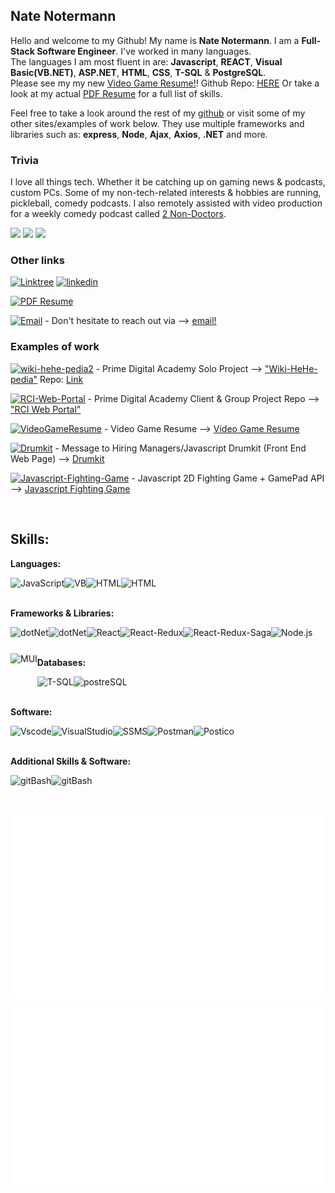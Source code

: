 ## Nate Notermann


Hello and welcome to my Github! My name is **Nate Notermann**. I am a **Full-Stack Software Engineer**. I've worked in many languages. 
<br>
The languages I am most fluent in are: **Javascript**, **REACT**, **Visual Basic(VB.NET)**, **ASP.NET**, **HTML**, **CSS**, **T-SQL** & **PostgreSQL**.   
Please see my my new [Video Game Resume!](https://aquamarine-bubblegum-1105d2.netlify.app/)! Github Repo: [HERE](https://github.com/NateNotermann/Video-Game-Resume)
Or take a look at my actual [PDF Resume](https://www.dropbox.com/scl/fi/du9m9bdpvip02d3bob8rm/Nate-Notermann-Resume.pdf?rlkey=rye5t32ltk76v6h2jcspusxwj&dl=0) for a full list of skills. 
<br>

Feel free to take a look around the rest of my [github](https://github.com/NateNotermann?tab=repositories) or visit some of my other sites/examples of work below. They use multiple frameworks and libraries such as: **express**, **Node**, **Ajax**, **Axios**,  **.NET** and more. 
<br>

 ### Trivia
I love all things tech. Whether it be catching up on gaming news & podcasts, custom PCs. Some of my non-tech-related interests & hobbies are running, pickleball, comedy podcasts.
I also remotely assisted with video production for a weekly comedy podcast called [2 Non-Doctors](https://www.instagram.com/2nondrs/?hl=en).

<!-- Color Hex Codes: https://htmlcolorcodes.com/ -->

<img src="https://img.shields.io/badge/linktree-%2350B812 .svg?style=for-the-badge&logo=linktree&logoColor=white" />
<img src="https://img.shields.io/badge/linkedin-%230A66C2.svg?style=for-the-badge&logo=linkedin&logoColor=white" />
<img src="https://img.shields.io/badge/Resume-%23B81212 .svg?style=for-the-badge&logo=adobeacrobatreader&logoColor=white" />



 ### Other links 
<!-- Linktree Link -->
<a href='https://linktr.ee/natenotermann'><img alt="Linktree" src="https://img.shields.io/badge/linktree-%2350B812 .svg?style=for-the-badge&logo=linktree&logoColor=white" height='30px'/></a>
<a href='https://www.linkedin.com/in/nate-notermann/'><img alt="linkedin" src="https://img.shields.io/badge/linkedin-%230A66C2.svg?style=for-the-badge&logo=linkedin&logoColor=white" height='30px'/></a>
<!-- Resume Link -->

<a href='https://www.dropbox.com/scl/fi/du9m9bdpvip02d3bob8rm/Nate-Notermann-Resume.pdf?rlkey=rye5t32ltk76v6h2jcspusxwj&dl=0'><img alt="PDF Resume" src="https://img.shields.io/badge/Resume-%23B81212 .svg?style=for-the-badge&logo=adobeacrobatreader&logoColor=white" height='30px'/></a> 

<!-- Email Link -->
<a href = "mailto: nate.notermann@gmail.com"><img alt="Email" src="https://1000logos.net/wp-content/uploads/2018/05/Gmail-Logo-2013.png" height='3px'/></a> - Don't hesitate to reach out via -->  <a href = "mailto: nate.notermann@gmail.com">email!</a>

### Examples of work
<!-- wiki-hehe-pedia2 -->
<a href='https://wik-hehe-pedia2-f6a9fa6792b7.herokuapp.com/#/home'><img alt="wiki-hehe-pedia2" src="https://upload.wikimedia.org/wikipedia/commons/thumb/e/ec/Heroku_logo.svg/2560px-Heroku_logo.svg.png" height='3px'/></a> - Prime Digital Academy Solo Project --> ["Wiki-HeHe-pedia"](https://wik-hehe-pedia2-f6a9fa6792b7.herokuapp.com/#/home) 
    Repo: [Link](https://github.com/NateNotermann/wik-hehe-pedia-2.0)

<!-- RCI Web Portal -->
<a href='https://github.com/NateNotermann/RCI-Client-Project'><img alt="RCI-Web-Portal" src="https://upload.wikimedia.org/wikipedia/commons/thumb/c/c2/GitHub_Invertocat_Logo.svg/300px-GitHub_Invertocat_Logo.svg.png" height='3px'/></a> - Prime Digital Academy Client & Group Project Repo --> ["RCI Web Portal"](https://github.com/NateNotermann/RCI-Client-Project)
    
<!-- Video Game Resume -->
<a href='https://aquamarine-bubblegum-1105d2.netlify.app/'><img alt="VideoGameResume" src="https://upload.wikimedia.org/wikipedia/commons/thumb/9/97/Netlify_logo_%282%29.svg/512px-Netlify_logo_%282%29.svg.png" height='3px'/></a> - Video Game Resume --> [Video Game Resume](https://video-game-resume.netlify.app/)

<!-- Drumkit -->
<a href='https://natenotermann.github.io'><img alt="Drumkit" src="https://upload.wikimedia.org/wikipedia/commons/thumb/c/c2/GitHub_Invertocat_Logo.svg/300px-GitHub_Invertocat_Logo.svg.png" height='3px'/></a> - Message to Hiring Managers/Javascript Drumkit (Front End Web Page) --> [Drumkit](https://natenotermann.github.io)

<!-- Javascript-Fighting-Game -->
<a href='https://javascriptfightinggame.netlify.app/'><img alt="Javascript-Fighting-Game" src="https://upload.wikimedia.org/wikipedia/commons/thumb/9/97/Netlify_logo_%282%29.svg/512px-Netlify_logo_%282%29.svg.png" height='3px'/></a> - Javascript 2D Fighting Game + GamePad API --> [Javascript Fighting Game](https://javascriptfightinggame.netlify.app/)




<br>

## Skills:

**Languages:** 
<!-- javascript --><a href="https://www.javascript.com/" target="_blank"> <img align="left" alt="JavaScript" height ="42px"  src="https://upload.wikimedia.org/wikipedia/commons/9/99/Unofficial_JavaScript_logo_2.svg"> </a>

<!-- Visual Basic -->
<a href="https://learn.microsoft.com/en-us/dotnet/visual-basic/" target="_blank"> <img align="left" alt="VB" height ="42px" src="https://upload.wikimedia.org/wikipedia/commons/thumb/4/40/VB.NET_Logo.svg/120px-VB.NET_Logo.svg.png"></a>

<!-- HTML -->
<a href="https://html.com/about/" target="_blank"> <img align="left" alt="HTML" height ="42px"  src="https://upload.wikimedia.org/wikipedia/commons/thumb/6/61/HTML5_logo_and_wordmark.svg/1024px-HTML5_logo_and_wordmark.svg.png"> </a>

<!-- CSS -->
<a href="https://en.wikipedia.org/wiki/CSS" target="_blank"> <img align="left" alt="HTML" height ="42px"  
src="https://upload.wikimedia.org/wikipedia/commons/thumb/d/d5/CSS3_logo_and_wordmark.svg/1024px-CSS3_logo_and_wordmark.svg.png"> </a>

<br><br>

**Frameworks & Libraries:** 
<!-- .NET -->
<a href="https://dotnet.microsoft.com/en-us/learn/dotnet/what-is-dotnet" target="_blank"> <img align="left" alt="dotNet" height ="42px" src="https://upload.wikimedia.org/wikipedia/commons/thumb/7/7d/Microsoft_.NET_logo.svg/150px-Microsoft_.NET_logo.svg.png"></a>

<!-- ASP.NET -->
<a href="https://dotnet.microsoft.com/en-us/apps/aspnet" target="_blank"> <img align="left" alt="dotNet" height ="42px" src="https://logodix.com/logo/943216.png"></a>

<!-- react.js -->
<a href="https://reactjs.org/" target="_blank"> <img align="left" alt="React" height ="42px" 
src="https://upload.wikimedia.org/wikipedia/commons/a/a7/React-icon.svg"></a>

<!-- redux -->
<a href="https://react-redux.js.org/" target="_blank"> <img align="left" alt="React-Redux" height ="42px" src="https://d33wubrfki0l68.cloudfront.net/0834d0215db51e91525a25acf97433051f280f2f/c30f5/img/redux.svg"></a>

<!-- saga -->
<a href="https://redux-saga.js.org/" target="_blank"> <img align="left" alt="React-Redux-Saga" height ="42px" src="https://redux-saga.js.org//img/Redux-Saga-Logo-Portrait.png"></a>

<!-- node.js -->
<a href="https://nodejs.org" target="_blank"><img align="left" alt="Node.js" height ="42px" src="https://upload.wikimedia.org/wikipedia/commons/d/d9/Node.js_logo.svg"></a>

<!-- Material UI -->
<a href="https://mui.com/" target="_blank"> <img src="https://img.icons8.com/color/480/material-ui.png" align="left" alt="MUI" height='42px'/> </a>
<br><br>

**Databases:** 
<!-- T-SQL -->
<a href="https://learn.microsoft.com/en-us/sql/t-sql/language-reference?view=sql-server-ver16" target="_blank"> <img src="https://res.cloudinary.com/hevo/image/upload/c_scale,w_448,h_250/f_auto,q_auto/v1686060391/hevo-learn-1/tsql_logo.png?_i=AA" align="left" alt="T-SQL" height='42px'/> </a> 

<!-- PostreSQL -->
<a href="https://www.postgresql.org/" target="_blank"> <img 
src="https://upload.wikimedia.org/wikipedia/commons/thumb/2/29/Postgresql_elephant.svg/1080px-Postgresql_elephant.svg.png?20080116191800" align="left" alt="postreSQL" height='42px'/> </a>

<br><br> 

**Software:**
<!-- VSCode -->
<a href="https://code.visualstudio.com/" target="_blank"> <img src="https://upload.wikimedia.org/wikipedia/commons/9/9a/Visual_Studio_Code_1.35_icon.svg" align="left" alt="Vscode" height='42px'/> </a>

<!-- VISUAL STUDIO -->
<a href="https://visualstudio.microsoft.com/" target="_blank"> <img align="left" alt="VisualStudio" height ="42px" src="https://upload.wikimedia.org/wikipedia/commons/thumb/2/2c/Visual_Studio_Icon_2022.svg/193px-Visual_Studio_Icon_2022.svg.png"></a>

<!-- SSMS --> 
<a href="https://learn.microsoft.com/en-us/sql/ssms/sql-server-management-studio-ssms?view=sql-server-ver16" target="_blank"> <img align="left" alt="SSMS" height ="42px"                                                                                                                             src="https://banner2.cleanpng.com/20180614/sg/kisspng-microsoft-sql-server-sql-server-management-studio-transactional-analysis-5b2207401c5992.0038138215289567361161.jpg"></a>

<!-- postman -->
<a href="https://www.postman.com/" target="_blank"><img align="left" alt="Postman" height ="42px"
src="https://voyager.postman.com/logo/postman-logo-icon-orange.svg"></a>

<!-- postico -->
<a href="https://eggerapps.at/postico/" target="_blank"> <img src="https://images.g2crowd.com/uploads/product/image/large_detail/large_detail_9527e481fa86aee7aef5c962698d78ee/postico.png" align="left" alt="Postico" height='42px'/> </a>

<br><br>

**Additional Skills & Software:**

<!-- Git bash -->
<a href="https://git-scm.com/downloads" target="_blank"> <img 
src="https://git-scm.com/images/logos/downloads/Git-Icon-1788C.svg" align="left" alt="gitBash" height='42px'/> </a>

<!-- Adobe CC -->
<a href="https://www.adobe.com/creativecloud.html" target="_blank"> <img 
src="https://upload.wikimedia.org/wikipedia/commons/thumb/4/4c/Adobe_Creative_Cloud_rainbow_icon.svg/1280px-Adobe_Creative_Cloud_rainbow_icon.svg.png" align="left" alt="gitBash" height='42px'/> </a>




<br>
<br>
<br>

![Stats Overview](https://raw.githubusercontent.com/NateNotermann/github-stats-transparent/afc1a13a92e70179c22fd15de262e079fd649f49/generated/overview.svg)
![Most Used Languages](https://raw.githubusercontent.com/NateNotermann/github-stats-transparent/afc1a13a92e70179c22fd15de262e079fd649f49/generated/languages.svg)
